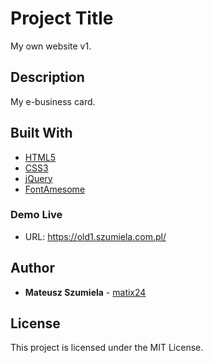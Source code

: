 # Project Title

My own website v1.

## Description

My e-business card.

## Built With

* [HTML5](https://www.w3schools.com/html/default.asp)
* [CSS3](https://www.w3schools.com/css/default.asp)
* [jQuery](https://jquery.com/)
* [FontAmesome](https://fontawesome.com/v4.7.0/)

### Demo Live

* URL: https://old1.szumiela.com.pl/

## Author

* **Mateusz Szumiela** - [matix24](https://github.com/matix24)

## License

This project is licensed under the MIT License.